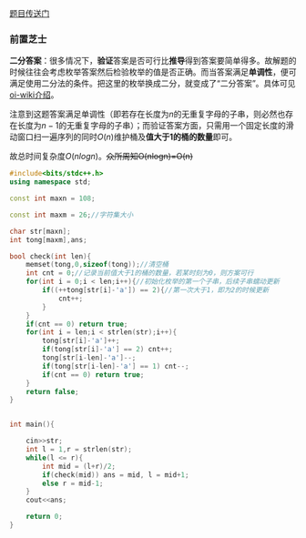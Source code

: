 [题目传送门](http://202.120.59.249/tasks/cbsjohax4n73)
### 前置芝士
**二分答案**：很多情况下，**验证**答案是否可行比**推导**得到答案要简单得多。故解题的时候往往会考虑枚举答案然后检验枚举的值是否正确。而当答案满足**单调性**，便可满足使用二分法的条件。把这里的枚举换成二分，就变成了“二分答案”。具体可见[oi-wiki介绍](https://oi-wiki.org/basic/binary/)。

注意到这题答案满足单调性（即若存在长度为$n$的无重复字母的子串，则必然也存在长度为$n-1$的无重复字母的子串）；而验证答案方面，只需用一个固定长度的滑动窗口扫一遍序列的同时$O(n)$维护桶及**值大于1的桶的数量**即可。

故总时间复杂度$O(nlogn)$。~~众所周知O(nlogn)=O(n)~~


```cpp
#include<bits/stdc++.h>
using namespace std;

const int maxn = 108;

const int maxm = 26;//字符集大小

char str[maxn];
int tong[maxm],ans;

bool check(int len){
    memset(tong,0,sizeof(tong));//清空桶
    int cnt = 0;//记录当前值大于1的桶的数量，若某时刻为0，则方案可行
    for(int i = 0;i < len;i++){//初始化枚举的第一个子串，后续子串蠕动更新
        if((++tong[str[i]-'a']) == 2){//第一次大于1，即为2的时候更新
            cnt++;
        }
    }
    if(cnt == 0) return true;
    for(int i = len;i < strlen(str);i++){
        tong[str[i]-'a']++;
        if(tong[str[i]-'a'] == 2) cnt++;
        tong[str[i-len]-'a']--;
        if(tong[str[i-len]-'a'] == 1) cnt--;
        if(cnt == 0) return true;
    }
    return false;
}


int main(){

    cin>>str;
    int l = 1,r = strlen(str);
    while(l <= r){
        int mid = (l+r)/2;
        if(check(mid)) ans = mid, l = mid+1;
        else r = mid-1;
    }
    cout<<ans;

    return 0;
}
```
